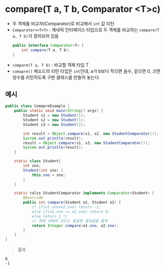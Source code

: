 # compare(T a, T b, Comparator <<T>T>c)
- 두 객체를 비교자(Comparator)로 비교해서 ```int``` 값 리턴
- ```Comparator<<T>T>``` : 제네릭 인터페이스 타입으로 두 객체를 비교하는 ```compare(T a, T b)```가 정의되어 있음
    ```java
    public interface Comparator<T> {
        int compare(T a, T b);
    }
    ```
- ```compare(T a, T b)``` : 비교할 객체 타입 T
- ```comapre()``` 메소드의 리턴 타입은 ```int```인데, a가 b보다 작으면 음수, 같으면 0, 크면 양수를 리턴하도록 구현 클래스를 만들어 놓는다.


## 예시
```java
public class ComapreExample {
    public static void main(String[] args) {
        Student s1 = new Student(1);
        Student s2 = new Student(1);
        Student s3 = new Student(2);

        int result = Object.compare(s1, s2, new StudentComparator());
        System.out.println(result);
        result = Object.compare(s1, s3, new StudentComparator());
        System.out.println(result);
    }

    static class Student{
        int sno;
        Student(int sno) {
            this.sno = sno;
        }
    }

    static calss StudentComparator implements Comparator<Student> {
        @Override
        public int compare(Student o1, Student o2) {
            /* if(o1.sno<o2.sno) return -1;
            else if(o1.sno == o2.sno) return 0;
            else return 1 */
            // 위와 아래의 코드는 동일한 결과값을 출력
            return Integer.compare(o1.sno, o2.sno);
        }
    }
}
```
>결과
```
0
-1
```
